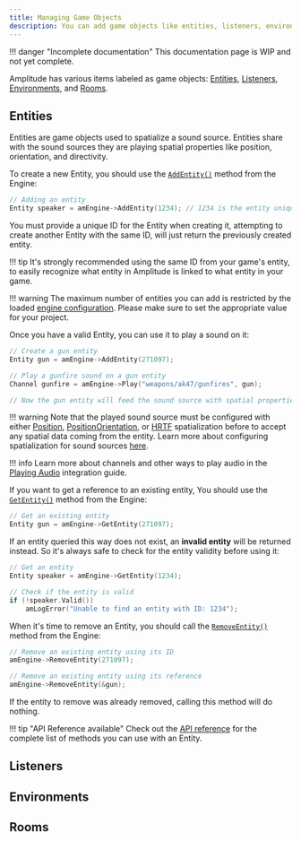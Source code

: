 ```yaml
---
title: Managing Game Objects
description: You can add game objects like entities, listeners, environments and rooms in your 3D environments, manage their lifetime and synchronize them with your game through Amplitude.
---
```


!!! danger "Incomplete documentation"
    This documentation page is WIP and not yet complete.

Amplitude has various items labeled as game objects: [Entities](#entities), [Listeners](#listeners), [Environments](#environments), and [Rooms](#rooms).

## Entities

Entities are game objects used to spatialize a sound source. Entities share with the sound sources they are playing spatial properties like position, orientation, and directivity.

To create a new Entity, you should use the [`AddEntity()`](../api/engine/Engine.md#addentity) method from the Engine:

```cpp
// Adding an entity
Entity speaker = amEngine->AddEntity(1234); // 1234 is the entity unique ID
```

You must provide a unique ID for the Entity when creating it, attempting to create another Entity with the same ID, will just return the previously created entity.

!!! tip
    It's strongly recommended using the same ID from your game's entity, to easily recognize what entity in Amplitude is linked to what entity in your game.

!!! warning
    The maximum number of entities you can add is restricted by the loaded [engine configuration](../project/engine-config.md#entities). Please make sure to set the appropriate value for your project.

Once you have a valid Entity, you can use it to play a sound on it:

```cpp
// Create a gun entity
Entity gun = amEngine->AddEntity(271097);

// Play a gunfire sound on a gun entity
Channel gunfire = amEngine->Play("weapons/ak47/gunfires", gun);

// Now the gun entity will feed the sound source with spatial properties...
```
!!! warning
    Note that the played sound source must be configured with either [Position](../api/core/eSpatialization.md), [PositionOrientation](../api/core/eSpatialization.md), or [HRTF](../api/core/eSpatialization.md) spatialization before to accept any spatial data coming from the entity. Learn more about configuring spatialization for sound sources [here](../project/sound-object.md#spatialization).

!!! info
    Learn more about channels and other ways to play audio in the [Playing Audio](./playing-audio.md) integration guide.

If you want to get a reference to an existing entity, You should use the [`GetEntity()`](../api/engine/Engine.md#getentity) method from the Engine:

```cpp
// Get an existing entity
Entity gun = amEngine->GetEntity(271097);
```

If an entity queried this way does not exist, an **invalid entity** will be returned instead. So it's always safe to check for the entity validity before using it:

```cpp
// Get an entity
Entity speaker = amEngine->GetEntity(1234);

// Check if the entity is valid
if (!speaker.Valid())
    amLogError("Unable to find an entity with ID: 1234");
```

When it's time to remove an Entity, you should call the [`RemoveEntity()`](../api/engine/Engine.md#removeentity) method from the Engine:

```cpp
// Remove an existing entity using its ID
amEngine->RemoveEntity(271097);

// Remove an existing entity using its reference
amEngine->RemoveEntity(&gun);
```

If the entity to remove was already removed, calling this method will do nothing.

!!! tip "API Reference available"
    Check out the [API reference](../api/engine/Entity.md) for the complete list of methods you can use with an Entity.

## Listeners

## Environments

## Rooms
